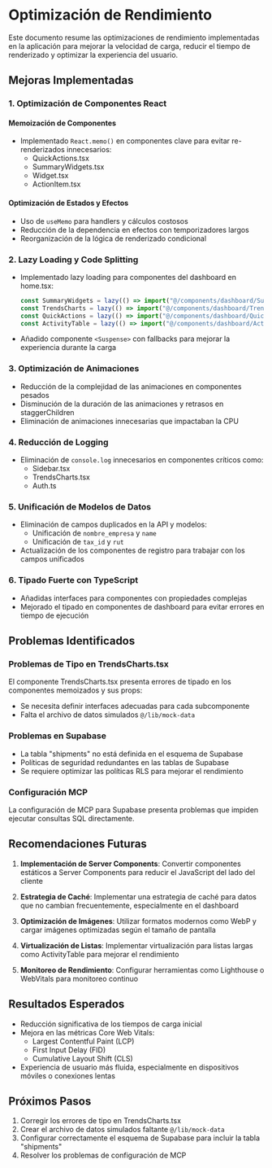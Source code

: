 # Optimización de Rendimiento

Este documento resume las optimizaciones de rendimiento implementadas en la aplicación para mejorar la velocidad de carga, reducir el tiempo de renderizado y optimizar la experiencia del usuario.

## Mejoras Implementadas

### 1. Optimización de Componentes React

#### Memoización de Componentes
- Implementado `React.memo()` en componentes clave para evitar re-renderizados innecesarios:
  - QuickActions.tsx
  - SummaryWidgets.tsx
  - Widget.tsx
  - ActionItem.tsx

#### Optimización de Estados y Efectos
- Uso de `useMemo` para handlers y cálculos costosos
- Reducción de la dependencia en efectos con temporizadores largos
- Reorganización de la lógica de renderizado condicional

### 2. Lazy Loading y Code Splitting

- Implementado lazy loading para componentes del dashboard en home.tsx:
  ```jsx
  const SummaryWidgets = lazy(() => import("@/components/dashboard/SummaryWidgets"));
  const TrendsCharts = lazy(() => import("@/components/dashboard/TrendsCharts"));
  const QuickActions = lazy(() => import("@/components/dashboard/QuickActions")); 
  const ActivityTable = lazy(() => import("@/components/dashboard/ActivityTable"));
  ```
- Añadido componente `<Suspense>` con fallbacks para mejorar la experiencia durante la carga

### 3. Optimización de Animaciones

- Reducción de la complejidad de las animaciones en componentes pesados
- Disminución de la duración de las animaciones y retrasos en staggerChildren
- Eliminación de animaciones innecesarias que impactaban la CPU

### 4. Reducción de Logging

- Eliminación de `console.log` innecesarios en componentes críticos como:
  - Sidebar.tsx
  - TrendsCharts.tsx
  - Auth.ts

### 5. Unificación de Modelos de Datos

- Eliminación de campos duplicados en la API y modelos:
  - Unificación de `nombre_empresa` y `name` 
  - Unificación de `tax_id` y `rut`
- Actualización de los componentes de registro para trabajar con los campos unificados

### 6. Tipado Fuerte con TypeScript

- Añadidas interfaces para componentes con propiedades complejas
- Mejorado el tipado en componentes de dashboard para evitar errores en tiempo de ejecución

## Problemas Identificados

### Problemas de Tipo en TrendsCharts.tsx

El componente TrendsCharts.tsx presenta errores de tipado en los componentes memoizados y sus props:
- Se necesita definir interfaces adecuadas para cada subcomponente
- Falta el archivo de datos simulados `@/lib/mock-data`

### Problemas en Supabase

- La tabla "shipments" no está definida en el esquema de Supabase
- Políticas de seguridad redundantes en las tablas de Supabase
- Se requiere optimizar las políticas RLS para mejorar el rendimiento

### Configuración MCP

La configuración de MCP para Supabase presenta problemas que impiden ejecutar consultas SQL directamente.

## Recomendaciones Futuras

1. **Implementación de Server Components**: Convertir componentes estáticos a Server Components para reducir el JavaScript del lado del cliente

2. **Estrategia de Caché**: Implementar una estrategia de caché para datos que no cambian frecuentemente, especialmente en el dashboard

3. **Optimización de Imágenes**: Utilizar formatos modernos como WebP y cargar imágenes optimizadas según el tamaño de pantalla

4. **Virtualización de Listas**: Implementar virtualización para listas largas como ActivityTable para mejorar el rendimiento

5. **Monitoreo de Rendimiento**: Configurar herramientas como Lighthouse o WebVitals para monitoreo continuo

## Resultados Esperados

- Reducción significativa de los tiempos de carga inicial
- Mejora en las métricas Core Web Vitals:
  - Largest Contentful Paint (LCP)
  - First Input Delay (FID)
  - Cumulative Layout Shift (CLS)
- Experiencia de usuario más fluida, especialmente en dispositivos móviles o conexiones lentas

## Próximos Pasos

1. Corregir los errores de tipo en TrendsCharts.tsx
2. Crear el archivo de datos simulados faltante `@/lib/mock-data`
3. Configurar correctamente el esquema de Supabase para incluir la tabla "shipments"
4. Resolver los problemas de configuración de MCP 